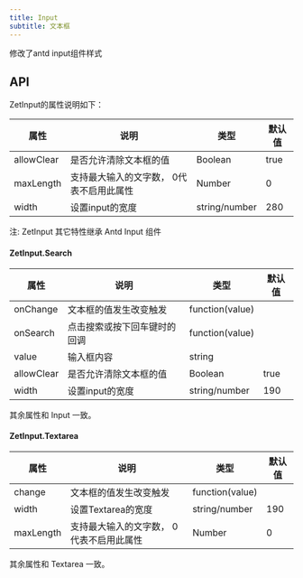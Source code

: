 ```yaml
---
title: Input
subtitle: 文本框
---
```


修改了antd input组件样式

## API

ZetInput的属性说明如下：

属性 | 说明 | 类型 | 默认值
-----|-----|-----|------
allowClear | 是否允许清除文本框的值 | Boolean | true
maxLength | 支持最大输入的文字数， 0代表不启用此属性 | Number | 0 
width | 设置input的宽度 | string/number | 280

注: ZetInput 其它特性继承 Antd Input 组件

#### ZetInput.Search

属性 | 说明 | 类型 | 默认值
-----|-----|-----|------
onChange | 文本框的值发生改变触发 | function(value) 
onSearch | 点击搜索或按下回车键时的回调 | function(value)
value | 输入框内容 | string  
allowClear | 是否允许清除文本框的值 | Boolean | true
width | 设置input的宽度 | string/number | 190

其余属性和 Input 一致。

#### ZetInput.Textarea<!--  -->

属性 | 说明 | 类型 | 默认值
-----|-----|-----|------
change | 文本框的值发生改变触发 | function(value) 
width | 设置Textarea的宽度 | string/number | 190
maxLength | 支持最大输入的文字数， 0代表不启用此属性 | Number | 0 

其余属性和 Textarea 一致。

